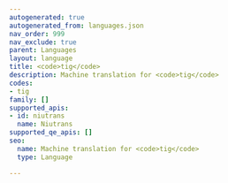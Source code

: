 ```yaml
---
autogenerated: true
autogenerated_from: languages.json
nav_order: 999
nav_exclude: true
parent: Languages
layout: language
title: <code>tig</code>
description: Machine translation for <code>tig</code>
codes:
- tig
family: []
supported_apis:
- id: niutrans
  name: Niutrans
supported_qe_apis: []
seo:
  name: Machine translation for <code>tig</code>
  type: Language

---
```


